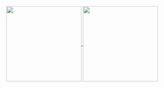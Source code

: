 <a href="https://github.com/anuraghazra/github-readme-stats#github-readme-stats" target="_blank">
  <img height=200 align="center" src="https://github-readme-stats.vercel.app/api?username=SniffBakaSniff&show_icons=true&theme=neon"/>
  <img height=200 align="center" src="https://github-readme-stats.vercel.app/api/top-langs?username=SniffBakaSniff&show_icons=true&theme=neon&layout=donut&langs_count=5&card_width=320" />
</a>
